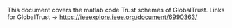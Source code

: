 This document covers the matlab code  Trust schemes of GlobalTrust.
Links for GlobalTrust -> https://ieeexplore.ieee.org/document/6990363/

